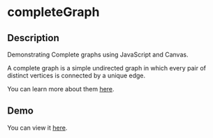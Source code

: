 completeGraph
=============


Description
-----------

Demonstrating Complete graphs using JavaScript and Canvas. 

A complete graph is a simple undirected graph in which every pair of distinct vertices is connected by a unique edge.

You can learn more about them [here](http://en.wikipedia.org/wiki/Complete_graph).

Demo
-----------------

You can view it [here](http://yvescourtois.com/completeGraph/).